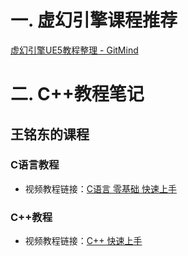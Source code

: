 # 一. 虚幻引擎课程推荐

[虚幻引擎UE5教程整理 - GitMind](https://gitmind.cn/app/docs/m6fealpc)

# 二. C++教程笔记

## 王铭东的课程

### C语言教程

- 视频教程链接：[C语言 零基础 快速上手](https://www.bilibili.com/video/BV12L411v7Q5/)

### C++教程

- 视频教程链接：[C++ 快速上手](https://www.bilibili.com/video/BV1AV411g7GG/)
